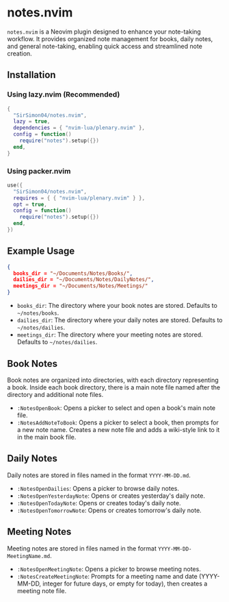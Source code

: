 # notes.nvim

`notes.nvim` is a Neovim plugin designed to enhance your note-taking workflow. It provides organized note management for books, daily notes, and general note-taking, enabling quick access and streamlined note creation.

## Installation

### Using lazy.nvim (Recommended)
```lua
{
  "SirSimon04/notes.nvim",
  lazy = true,
  dependencies = { "nvim-lua/plenary.nvim" },
  config = function()
    require("notes").setup({})
  end,
}
```

### Using packer.nvim
```lua
use({
  "SirSimon04/notes.nvim",
  requires = { { "nvim-lua/plenary.nvim" } },
  opt = true,
  config = function()
    require("notes").setup({})
  end,
})
```

## Example Usage

```json
{
  books_dir = "~/Documents/Notes/Books/",
  dailies_dir = "~/Documents/Notes/DailyNotes/",
  meetings_dir = "~/Documents/Notes/Meetings/"
}
```

* `books_dir`: The directory where your book notes are stored. Defaults to `~/notes/books`.
* `dailies_dir`: The directory where your daily notes are stored. Defaults to `~/notes/dailies`.
* `meetings_dir`: The directory where your meeting notes are stored. Defaults to `~/notes/dailies`.

## Book Notes

Book notes are organized into directories, with each directory representing a book. Inside each book directory, there is a main note file named after the directory and additional note files.

* `:NotesOpenBook`: Opens a picker to select and open a book's main note file.
* `:NotesAddNoteToBook`: Opens a picker to select a book, then prompts for a new note name. Creates a new note file and adds a wiki-style link to it in the main book file.

## Daily Notes

Daily notes are stored in files named in the format `YYYY-MM-DD.md`.

* `:NotesOpenDailies`: Opens a picker to browse daily notes.
* `:NotesOpenYesterdayNote`: Opens or creates yesterday's daily note.
* `:NotesOpenTodayNote`: Opens or creates today's daily note.
* `:NotesOpenTomorrowNote`: Opens or creates tomorrow's daily note.

## Meeting Notes
Meeting notes are stored in files named in the format `YYYY-MM-DD-MeetingName.md`.

* `:NotesOpenMeetingNote`: Opens a picker to browse meeting notes.
* `:NotesCreateMeetingNote`: Prompts for a meeting name and date (YYYY-MM-DD, integer for future days, or empty for today), then creates a meeting note file.
